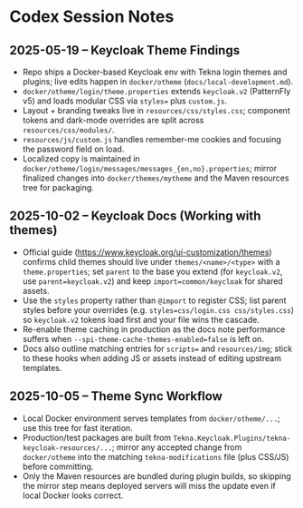 # Codex Session Notes

## 2025-05-19 – Keycloak Theme Findings
- Repo ships a Docker-based Keycloak env with Tekna login themes and plugins; live edits happen in `docker/otheme` (`docs/local-development.md`).
- `docker/otheme/login/theme.properties` extends `keycloak.v2` (PatternFly v5) and loads modular CSS via `styles=` plus `custom.js`.
- Layout + branding tweaks live in `resources/css/styles.css`; component tokens and dark-mode overrides are split across `resources/css/modules/`.
- `resources/js/custom.js` handles remember-me cookies and focusing the password field on load.
- Localized copy is maintained in `docker/otheme/login/messages/messages_{en,no}.properties`; mirror finalized changes into `docker/themes/mytheme` and the Maven resources tree for packaging.

## 2025-10-02 – Keycloak Docs (Working with themes)
- Official guide (<https://www.keycloak.org/ui-customization/themes>) confirms child themes should live under `themes/<name>/<type>` with a `theme.properties`; set `parent` to the base you extend (for `keycloak.v2`, use `parent=keycloak.v2`) and keep `import=common/keycloak` for shared assets.
- Use the `styles` property rather than `@import` to register CSS; list parent styles before your overrides (e.g. `styles=css/login.css css/styles.css`) so `keycloak.v2` tokens load first and your file wins the cascade.
- Re-enable theme caching in production as the docs note performance suffers when `--spi-theme-cache-themes-enabled=false` is left on.
- Docs also outline matching entries for `scripts=` and `resources/img`; stick to these hooks when adding JS or assets instead of editing upstream templates.

## 2025-10-05 – Theme Sync Workflow
- Local Docker environment serves templates from `docker/otheme/...`; use this tree for fast iteration.
- Production/test packages are built from `Tekna.Keycloak.Plugins/tekna-keycloak-resources/...`; mirror any accepted change from `docker/otheme` into the matching `tekna-modifications` file (plus CSS/JS) before committing.
- Only the Maven resources are bundled during plugin builds, so skipping the mirror step means deployed servers will miss the update even if local Docker looks correct.
